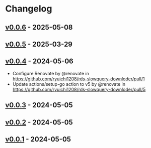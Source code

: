 # Changelog

## [v0.0.6](https://github.com/ryuichi1208/rds-slowquery-downloder/compare/v0.0.5...v0.0.6) - 2025-05-08

## [v0.0.5](https://github.com/ryuichi1208/rds-slowquery-downloder/compare/v0.0.4...v0.0.5) - 2025-03-29

## [v0.0.4](https://github.com/ryuichi1208/rds-slowquery-downloder/compare/v0.0.3...v0.0.4) - 2024-05-06
- Configure Renovate by @renovate in https://github.com/ryuichi1208/rds-slowquery-downloder/pull/1
- Update actions/setup-go action to v5 by @renovate in https://github.com/ryuichi1208/rds-slowquery-downloder/pull/5

## [v0.0.3](https://github.com/ryuichi1208/rds-slowquery-downloder/compare/v0.0.2...v0.0.3) - 2024-05-05

## [v0.0.2](https://github.com/ryuichi1208/rds-slowquery-downloder/compare/v0.0.1...v0.0.2) - 2024-05-05

## [v0.0.1](https://github.com/ryuichi1208/rds-slowquery-downloder/commits/v0.0.1) - 2024-05-05
